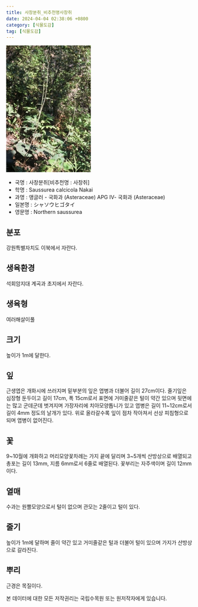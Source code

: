```yaml
---
title: 사창분취_비추천명사창취
date: 2024-04-04 02:38:06 +0800
category: [식물도감]
tag: [식물도감]
---
```




![사창분취[비추천명 : 사창취]](/assets/img/fileUpload/plants/basic/Compositae/Saussurea/2808/1_th2.JPG)
- 국명 : 사창분취[비추천명 : 사창취]
- 학명 : Saussurea calcicola Nakai
- 과명 : 앵글러 - 국화과 (Asteraceae) APG Ⅳ- 국화과 (Asteraceae)
- 일본명 : シャソウヒゴタイ
- 영문명 : Northern saussurea


## 분포
강원특별자치도 이북에서 자란다.
## 생육환경
석회암지대 계곡과 초지에서 자란다.
## 생육형
여러해살이풀
## 크기
높이가 1m에 달한다.
## 잎
근생엽은 개화시에 쓰러지며 밑부분의 잎은 엽병과 더불어 길이 27cm이다. 줄기잎은 심장형 둔두이고 길이 17cm, 폭 15cm로서 표면에 거미줄같은 털이 약간 있으며 뒷면에는 많고 군데군데 벗겨지며 가장자리에 치아모양톱니가 있고 엽병은 길이 11~12cm로서 길이 4mm 정도의 날개가 있다. 위로 올라갈수록 잎이 점차 작아져서 선상 피침형으로 되며 엽병이 없어진다.
## 꽃
9~10월에 개화하고 머리모양꽃차례는 가지 끝에 달리며 3~5개씩 산방상으로 배열되고 총포는 길이 13mm, 지름 6mm로서 6줄로 배열된다. 꽃부리는 자주색이며 길이 12mm이다.
## 열매
수과는 원뿔모양으로서 털이 없으며 관모는 2줄이고 털이 있다.
## 줄기
높이가 1m에 달하며 줄이 약간 있고 거미줄같은 털과 더불어 털이 있으며 가지가 산방상으로 갈라진다.
## 뿌리
근경은 목질이다.






본 데이터에 대한 모든 저작권리는 국립수목원 또는 원저작자에게 있습니다.
